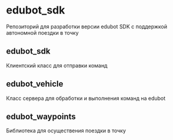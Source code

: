 # edubot_sdk
Репозиторий для разработки версии edubot SDK с поддержкой автономной поездки в точку

## edubot_sdk
Клиентский класс для отправки команд

## edubot_vehicle
Класс сервера для обработки и выполнения команд на edubot

## edubot_waypoints 
Библиотека для осуществения поездки в точку
